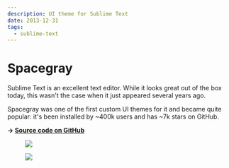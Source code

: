 ```yaml
---
description: UI theme for Sublime Text
date: 2013-12-31
tags:
  - sublime-text
---
```


# Spacegray

Sublime Text is an excellent text editor. While it looks great out of the box
today, this wasn't the case when it just appeared several years ago.

Spacegray was one of the first custom UI themes for it and became quite popular:
it's been installed by ~400k users and has ~7k stars on GitHub.

**-> [Source code on GitHub](https://github.com/kkga/spacegray)**

<div class="grid-2c full-bleed">
  <figure class="full-bleed">
    <img src="https://raw.githubusercontent.com/kkga/spacegray/master/screenshots/spacegray.png" />
  </figure>
  <figure class="full-bleed">
    <img src="https://raw.githubusercontent.com/kkga/spacegray/master/screenshots/spacegray-light.png" />
  </figure>
</div>
